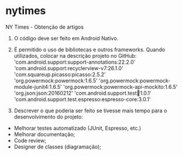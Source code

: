 # nytimes
NY Times - Obtenção de artigos

1) O código deve ser feito em Android Nativo.

2) É permitido o uso de bibliotecas e outros frameworks. Quando utilizados, colocar
na descrição projeto no GitHub:
'com.android.support:support-annotations:22.2.0'
'com.android.support:recyclerview-v7:26.1.0'
'com.squareup.picasso:picasso:2.5.2'
'org.powermock:powermock:1.6.5'
'org.powermock:powermock-module-junit4:1.6.5'
'org.powermock:powermock-api-mockito:1.6.5'
'org.json:json:20160212'
'com.android.support.test:runner:1.0.1'
'com.android.support.test.espresso:espresso-core:3.0.1'

3) Descrever o que poderia ser feito se tivesse mais tempo para o desenvolvimento
do projeto:
- Melhorar testes automatizado (JUnit, Espresso, etc.)
- Melhorar documentação;
- Code review;
- Designer de classes (diagramação);
